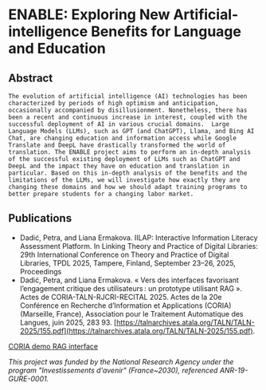 # ENABLE: Exploring New Artificial-intelligence Benefits for Language and Education

## Abstract 
`The evolution of artificial intelligence (AI) technologies has been characterized by periods of high optimism and anticipation, occasionally accompanied by disillusionment. Nonetheless, there has been a recent and continuous increase in interest, coupled with the successful deployment of AI in various crucial domains.  Large Language Models (LLMs), such as GPT (and ChatGPT), Llama, and Bing AI Chat, are changing education and information access while Google Translate and DeepL have drastically transformed the world of translation. The ENABLE project aims to perform an in-depth analysis of the successful existing deployment of LLMs such as ChatGPT and DeepL and the impact they have on education and translation in particular. Based on this in-depth analysis of the benefits and the limitations of the LLMs, we will investigate how exactly they are changing these domains and how we should adapt training programs to better prepare students for a changing labor market.`



## Publications
* Dadić, Petra, and Liana Ermakova. IILAP: Interactive Information Literacy Assessment Platform. In Linking Theory and Practice of Digital Libraries: 29th International Conference on Theory and Practice of Digital Libraries, TPDL 2025, Tampere, Finland, September 23–26, 2025, Proceedings 
* Dadić, Petra, and Liana Ermakova. « Vers des interfaces favorisant l’engagement critique des utilisateurs : un prototype utilisant RAG ». Actes de CORIA-TALN-RJCRI-RECITAL 2025. Actes de la 20e Conférence en Recherche d’Information et Applications (CORIA) (Marseille, France), Association pour le Traitement Automatique des Langues, juin 2025, 283 93. [https://talnarchives.atala.org/TALN/TALN-2025/155.pdf](https://talnarchives.atala.org/TALN/TALN-2025/155.pdf).
  
[CORIA demo RAG interface](CORIA2025/demo_RAG_interface.mp4)

*This project was funded by the National Research Agency under the program "Investissements d'avenir" (France~2030), referenced ANR-19-GURE-0001.*

